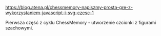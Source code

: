 https://blog.atena.pl/chessmemory-napiszmy-prosta-gre-z-wykorzystaniem-javascript-i-svg-czesc-1

Pierwsza część z cyklu ChessMemory - utworzenie czcionki z figurami szachowymi.
